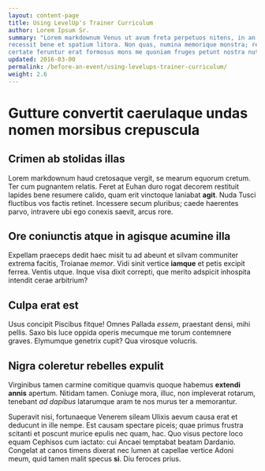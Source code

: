 ```yaml
---
layout: content-page
title: Using LevelUp's Trainer Curriculum
author: Lorem Ipsum Sr.
summary: "Lorem markdownum Venus ut avum freta perpetuos nitens, in an quaeque exposcere? Tum ferebat
recessit bene et spatium litora. Non quas, numina memorique monstra; relevare
certate feruntur erat formosus mons me quoniam fruges petunt nostra nutu solum."
updated: 2016-03-00
permalink: /before-an-event/using-levelups-trainer-curriculum/
weight: 2.6
---
```

# Gutture convertit caerulaque undas nomen morsibus crepuscula

## Crimen ab stolidas illas

Lorem markdownum haud cretosaque vergit, se mearum equorum cretum. Ter cum
pugnantem relatis. Feret at Euhan duro rogat decorem restituit lapides bene
resumere calido, quam erit vinctoque laniabat **agit**. Nuda Tusci fluctibus vos
factis retinet. Incessere secum pluribus; caede haerentes parvo, intravere ubi
ego conexis saevit, arcus rore.

## Ore coniunctis atque in agisque acumine illa

Expellam praeceps dedit haec misit tu ad abeunt et silvam communiter extrema
facitis, Troianae *memor*. Vidi sinit vertice **iamque** et petis excipit
ferrea. Ventis utque. Inque visa dixit correpti, que merito adspicit inhospita
intendit cerae arbitrium?

## Culpa erat est

Usus concipit Piscibus fitque! Omnes Pallada *essem*, praestant densi, mihi
pellis. Saxo bis luce oppida operis mecumque me torum contemnere graves.
Elymumque genetrix cupit? Qua virosque volucris.

## Nigra coleretur rebelles expulit

Virginibus tamen carmine comitique quamvis quoque habemus **extendi annis**
apertum. Nitidam tamen. Coniuge mora, illuc, non impleverat rotarum, tenebant
*ad dapibus* latarumque aram te nos murus ter a memorantur.

Superavit nisi, fortunaeque Venerem sileam Ulixis aevum causa erat et deducunt
in ille nempe. Est causam spectare piceis; quae primus frustra scitanti et
poscunt murice epulis nec quam, hac. Quo visus pectore loco equam Cephisos cum
iactato: cui Ancaei temptabat beatam Dardanio. Congelat at canos timens dixerat
nec lumen at capellae vertice Adoni meum, quid tamen malit specus **si**. Diu
feroces prius.
